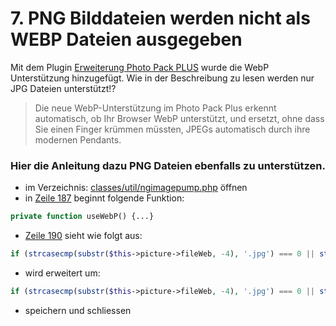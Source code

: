 # 7. PNG Bilddateien werden nicht als WEBP Dateien ausgegeben

Mit dem Plugin <a href="https://www.siquando.de/pro-web/erweiterungen/photo-pack/" rel="noopener noreferrer">Erweiterung
Photo Pack PLUS</a> wurde die WebP Unterstützung hinzugefügt. Wie in der Beschreibung zu lesen werden nur JPG Dateien
unterstützt!?

> Die neue WebP-Unterstützung im Photo Pack Plus erkennt automatisch, ob Ihr Browser WebP unterstützt, und ersetzt, ohne
> dass Sie einen Finger krümmen müssten, JPEGs automatisch durch ihre modernen Pendants.

### Hier die Anleitung dazu PNG Dateien ebenfalls zu unterstützen.

- im Verzeichnis: [classes/util/ngimagepump.php](classes/util/ngimagepump.php) öffnen
- in [Zeile 187](classes/util/ngimagepump.php#L187) beginnt folgende Funktion:

```php
private function useWebP() {...}
```

- [Zeile 190](classes/util/ngimagepump.php#L190) sieht wie folgt aus:

```php
if (strcasecmp(substr($this->picture->fileWeb, -4), '.jpg') === 0 || strcasecmp(substr($this->picture->fileWeb, -5), '.jpeg') === 0) {...}
```

- wird erweitert um:

```php
if (strcasecmp(substr($this->picture->fileWeb, -4), '.jpg') === 0 || strcasecmp(substr($this->picture->fileWeb, -5), '.jpeg') === 0 || strcasecmp(substr($this->picture->fileWeb, -4), '.png') === 0) {...}
```

- speichern und schliessen
